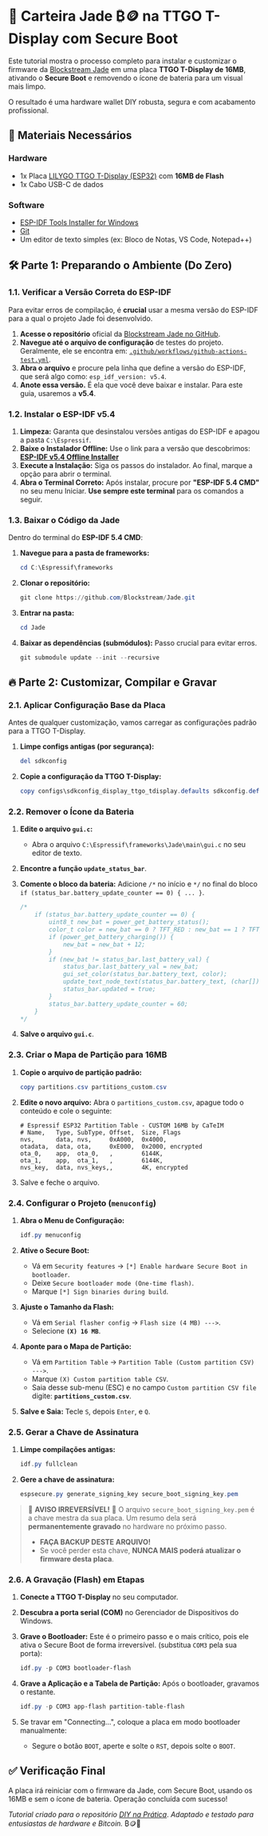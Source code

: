 # 🔐 Carteira Jade ₿🪙 na TTGO T-Display com Secure Boot

Este tutorial mostra o processo completo para instalar e customizar o firmware da [Blockstream Jade](https://github.com/Blockstream/Jade) em uma placa **TTGO T-Display de 16MB**, ativando o **Secure Boot** e removendo o ícone de bateria para um visual mais limpo.

O resultado é uma hardware wallet DIY robusta, segura e com acabamento profissional.

## 🧰 Materiais Necessários

### Hardware

* 1x Placa [LILYGO TTGO T-Display (ESP32)](https://s.click.aliexpress.com/e/_mqRUCxl) com **16MB de Flash**
* 1x Cabo USB-C de dados

### Software

* [ESP-IDF Tools Installer for Windows](https://github.com/espressif/idf-installer/releases/)
* [Git](https://git-scm.com/downloads)
* Um editor de texto simples (ex: Bloco de Notas, VS Code, Notepad++)

## 🛠️ Parte 1: Preparando o Ambiente (Do Zero)

### 1.1. Verificar a Versão Correta do ESP-IDF

Para evitar erros de compilação, é **crucial** usar a mesma versão do ESP-IDF para a qual o projeto Jade foi desenvolvido.

1.  **Acesse o repositório** oficial da [Blockstream Jade no GitHub](https://github.com/Blockstream/Jade).
2.  **Navegue até o arquivo de configuração** de testes do projeto. Geralmente, ele se encontra em: [`.github/workflows/github-actions-test.yml`](https://github.com/Blockstream/Jade/blob/master/.github/workflows/github-actions-test.yml).
3.  **Abra o arquivo** e procure pela linha que define a versão do ESP-IDF, que será algo como: `esp_idf_version: v5.4`.
4.  **Anote essa versão.** É ela que você deve baixar e instalar. Para este guia, usaremos a **v5.4**.

### 1.2. Instalar o ESP-IDF v5.4

1.  **Limpeza:** Garanta que desinstalou versões antigas do ESP-IDF e apagou a pasta `C:\Espressif`.
2.  **Baixe o Instalador Offline:** Use o link para a versão que descobrimos: [**ESP-IDF v5.4 Offline Installer**](https://github.com/espressif/idf-installer/releases/download/offline-5.4/esp-idf-tools-setup-offline-5.4.exe)
3.  **Execute a Instalação:** Siga os passos do instalador. Ao final, marque a opção para abrir o terminal.
4.  **Abra o Terminal Correto:** Após instalar, procure por **"ESP-IDF 5.4 CMD"** no seu menu Iniciar. **Use sempre este terminal** para os comandos a seguir.

### 1.3. Baixar o Código da Jade

Dentro do terminal do **ESP-IDF 5.4 CMD**:

1.  **Navegue para a pasta de frameworks:**

    ```powershell
    cd C:\Espressif\frameworks
    ```

2.  **Clonar o repositório:**

    ```powershell
    git clone https://github.com/Blockstream/Jade.git
    ```

3.  **Entrar na pasta:**

    ```powershell
    cd Jade
    ```

4.  **Baixar as dependências (submódulos):** Passo crucial para evitar erros.

    ```powershell
    git submodule update --init --recursive
    ```

## 🔥 Parte 2: Customizar, Compilar e Gravar

### 2.1. Aplicar Configuração Base da Placa

Antes de qualquer customização, vamos carregar as configurações padrão para a TTGO T-Display.

1.  **Limpe configs antigas (por segurança):**

    ```powershell
    del sdkconfig
    ```

2.  **Copie a configuração da TTGO T-Display:**

    ```powershell
    copy configs\sdkconfig_display_ttgo_tdisplay.defaults sdkconfig.defaults
    ```

### 2.2. Remover o Ícone da Bateria

1.  **Edite o arquivo `gui.c`:**
    * Abra o arquivo `C:\Espressif\frameworks\Jade\main\gui.c` no seu editor de texto.
2.  **Encontre a função `update_status_bar`**.
3.  **Comente o bloco da bateria:** Adicione `/*` no início e `*/` no final do bloco `if (status_bar.battery_update_counter == 0) { ... }`.

    ```c
    /*
        if (status_bar.battery_update_counter == 0) {
            uint8_t new_bat = power_get_battery_status();
            color_t color = new_bat == 0 ? TFT_RED : new_bat == 1 ? TFT_ORANGE : TFT_WHITE;
            if (power_get_battery_charging()) {
                new_bat = new_bat + 12;
            }
            if (new_bat != status_bar.last_battery_val) {
                status_bar.last_battery_val = new_bat;
                gui_set_color(status_bar.battery_text, color);
                update_text_node_text(status_bar.battery_text, (char[]){ new_bat + '0', '\0' });
                status_bar.updated = true;
            }
            status_bar.battery_update_counter = 60;
        }
    */
    ```

4.  **Salve o arquivo `gui.c`**.

### 2.3. Criar o Mapa de Partição para 16MB

1.  **Copie o arquivo de partição padrão:**

    ```powershell
    copy partitions.csv partitions_custom.csv
    ```

2.  **Edite o novo arquivo:** Abra o `partitions_custom.csv`, apague todo o conteúdo e cole o seguinte:

    ```csv
    # Espressif ESP32 Partition Table - CUSTOM 16MB by CaTeIM
    # Name,   Type, SubType, Offset,  Size, Flags
    nvs,      data, nvs,     0xA000,  0x4000,
    otadata,  data, ota,     0xE000,  0x2000, encrypted
    ota_0,    app,  ota_0,   ,        6144K,
    ota_1,    app,  ota_1,   ,        6144K,
    nvs_key,  data, nvs_keys,,        4K, encrypted
    ```

3.  Salve e feche o arquivo.

### 2.4. Configurar o Projeto (`menuconfig`)

1.  **Abra o Menu de Configuração:**

    ```powershell
    idf.py menuconfig
    ```

2.  **Ative o Secure Boot:**
    * Vá em `Security features` -> `[*] Enable hardware Secure Boot in bootloader`.
    * Deixe `Secure bootloader mode (One-time flash)`.
    * Marque `[*] Sign binaries during build`.

3.  **Ajuste o Tamanho da Flash:**
    * Vá em `Serial flasher config` -> `Flash size (4 MB) --->`.
    * Selecione **`(X) 16 MB`**.

4.  **Aponte para o Mapa de Partição:**
    * Vá em `Partition Table` -> `Partition Table (Custom partition CSV) --->`.
    * Marque `(X) Custom partition table CSV`.
    * Saia desse sub-menu (ESC) e no campo `Custom partition CSV file` digite: **`partitions_custom.csv`**.

5.  **Salve e Saia:** Tecle `S`, depois `Enter`, e `Q`.

### 2.5. Gerar a Chave de Assinatura

1.  **Limpe compilações antigas:**

    ```powershell
    idf.py fullclean
    ```

2.  **Gere a chave de assinatura:**

    ```powershell
    espsecure.py generate_signing_key secure_boot_signing_key.pem
    ```

> 🚨 **AVISO IRREVERSÍVEL!** 🚨
> O arquivo `secure_boot_signing_key.pem` é a chave mestra da sua placa. Um resumo dela será **permanentemente gravado** no hardware no próximo passo.
> - **FAÇA BACKUP DESTE ARQUIVO!**
> - Se você perder esta chave, **NUNCA MAIS poderá atualizar o firmware desta placa**.

### 2.6. A Gravação (Flash) em Etapas

1.  **Conecte a TTGO T-Display** no seu computador.
2.  **Descubra a porta serial (COM)** no Gerenciador de Dispositivos do Windows.
3.  **Grave o Bootloader:** Este é o primeiro passo e o mais crítico, pois ele ativa o Secure Boot de forma irreversível. (substitua `COM3` pela sua porta):

    ```powershell
    idf.py -p COM3 bootloader-flash
    ```

4.  **Grave a Aplicação e a Tabela de Partição:** Após o bootloader, gravamos o restante.

    ```powershell
    idf.py -p COM3 app-flash partition-table-flash
    ```

5.  Se travar em "Connecting...", coloque a placa em modo bootloader manualmente:
    * Segure o botão `BOOT`, aperte e solte o `RST`, depois solte o `BOOT`.

## ✅ Verificação Final

A placa irá reiniciar com o firmware da Jade, com Secure Boot, usando os 16MB e sem o ícone de bateria. Operação concluída com sucesso!

*Tutorial criado para o repositório* [*DIY na Prática*](https://github.com/CaTeIM/DIY). *Adaptado e testado para entusiastas de hardware e Bitcoin.* ₿🪙🚀
